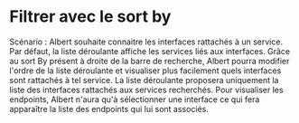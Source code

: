 # Filtrer avec le sort by

Scénario : Albert souhaite connaitre les interfaces rattachés à un service. Par défaut, la liste déroulante affiche les services liés aux interfaces. Grâce au sort By présent à droite de la barre de recherche, Albert pourra modifier l'ordre de la liste déroulante et visualiser plus facilement quels interfaces sont rattachés à tel service. La liste déroulante proposera uniquement la liste des interfaces rattachés aux services recherchés. Pour visualiser les endpoints, Albert n'aura qu'à sélectionner une interface ce qui fera apparaître la liste des endpoints qui lui sont associés.

